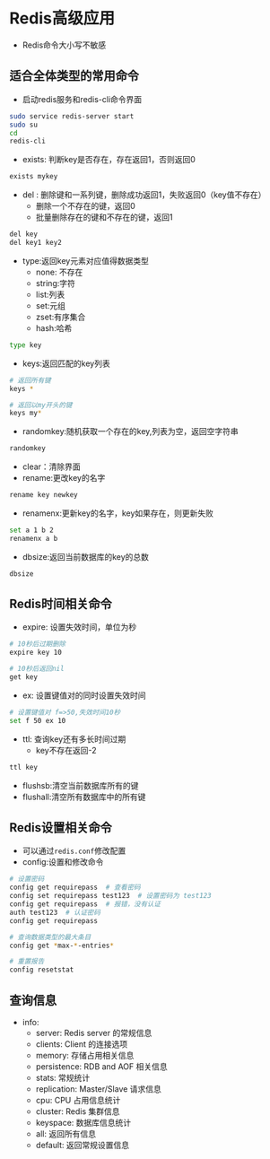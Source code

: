 # Redis高级应用

- Redis命令大小写不敏感

## 适合全体类型的常用命令

- 启动redis服务和redis-cli命令界面

```bash
sudo service redis-server start
sudo su
cd
redis-cli
```

- exists: 判断key是否存在，存在返回1，否则返回0

```bash
exists mykey
```

- del : 删除键和一系列键，删除成功返回1，失败返回0（key值不存在）
  - 删除一个不存在的键，返回0
  - 批量删除存在的键和不存在的键，返回1

```bash
del key
del key1 key2
```

- type:返回key元素对应值得数据类型
  -  none: 不存在
  - string:字符
  - list:列表
  - set:元组
  - zset:有序集合
  - hash:哈希

```bash
type key
```

- keys:返回匹配的key列表

```bash
# 返回所有键
keys *

# 返回以my开头的键
keys my*
```

- randomkey:随机获取一个存在的key,列表为空，返回空字符串

```bash
randomkey
```

- clear：清除界面
- rename:更改key的名字

```bash
rename key newkey
```

- renamenx:更新key的名字，key如果存在，则更新失败

```bash
set a 1 b 2
renamenx a b
```

- dbsize:返回当前数据库的key的总数

```bash
dbsize
```



## Redis时间相关命令

- expire: 设置失效时间，单位为秒

```bash
# 10秒后过期删除
expire key 10

# 10秒后返回nil
get key
```

- ex: 设置键值对的同时设置失效时间

```bash
# 设置键值对 f=>50,失效时间10秒
set f 50 ex 10
```

- ttl: 查询key还有多长时间过期
  - key不存在返回-2

```bash
ttl key
```

- flushsb:清空当前数据库所有的键
- flushall:清空所有数据库中的所有键

## Redis设置相关命令

- 可以通过`redis.conf`修改配置
- config:设置和修改命令

```bash
# 设置密码
config get requirepass  # 查看密码
config set requirepass test123  # 设置密码为 test123
config get requirepass  # 报错，没有认证
auth test123  # 认证密码
config get requirepass

# 查询数据类型的最大条目
config get *max-*-entries*

# 重置报告
config resetstat
```

## 查询信息

- info:
  - server: Redis server 的常规信息
  - clients: Client 的连接选项
  - memory: 存储占用相关信息
  - persistence: RDB and AOF 相关信息
  - stats: 常规统计
  - replication: Master/Slave 请求信息
  - cpu: CPU 占用信息统计
  - cluster: Redis 集群信息
  - keyspace: 数据库信息统计
  - all: 返回所有信息
  - default: 返回常规设置信息